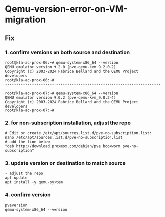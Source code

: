 # Qemu-version-error-on-VM-migration
## Fix
### 1. confirm versions on both source and destination
```
root@kla-ac-prox-06:~# qemu-system-x86_64 --version
QEMU emulator version 9.2.0 (pve-qemu-kvm_9.2.0-2)
Copyright (c) 2003-2024 Fabrice Bellard and the QEMU Project developers
root@kla-ac-prox-06:~# 
---------------------------------------------------------------------------
root@kla-ac-prox-07:~# qemu-system-x86_64 --version
QEMU emulator version 9.0.2 (pve-qemu-kvm_9.0.2-4)
Copyright (c) 2003-2024 Fabrice Bellard and the QEMU Project developers
root@kla-ac-prox-07:~# 
```

### 2. for non-subscription installation, adjust the repo
```
# Edit or create /etc/apt/sources.list.d/pve-no-subscription.list:
nano /etc/apt/sources.list.d/pve-no-subscription.list
# add the line below 
"deb http://download.proxmox.com/debian/pve bookworm pve-no-subscription"
```

### 3. update version on destination to match source
```
- adjust the repo
apt update
apt install -y qemu-system
```

### 4. confirm version
```
pveversion
qemu-system-x86_64 --version
```